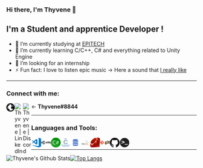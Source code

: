 ### Hi there, I'm Thyvene 👋

## I'm a Student and apprentice Developer !
- 🔭 I’m currently studying at [EPITECH][Epitech]
- 🌱 I’m currently learning C/C++, C# and everything related to Unity Engine
- 👯 I’m looking for an internship
- ⚡ Fun fact: I love to listen epic music -> Here a sound that [I really like](https://www.youtube.com/watch?v=GB-xdivANow)


---

### Connect with me:

[<img align="left" alt="https://nws.vance-corp.com/index.html" width="22px" src="https://raw.githubusercontent.com/iconic/open-iconic/master/svg/globe.svg" />][website]
[<img align="left" alt="Thyvene | LinkedIn" width="22px" src="https://cdn.jsdelivr.net/npm/simple-icons@v3/icons/linkedin.svg" />][linkedin]
[<img align="left" alt="Thyvene | Discord" width="22px" src="https://cdn.jsdelivr.net/npm/simple-icons@v3/icons/discord.svg" />][discord]<- **Thyvene#8844**

---

### Languages and Tools:

[<img align="left" alt="Visual Studio" width="26px" src="https://raw.githubusercontent.com/github/explore/80688e429a7d4ef2fca1e82350fe8e3517d3494d/topics/visual-studio-code/visual-studio-code.png" />][aboutme]
[<img align="left" alt="Unity" width="26px" src="https://raw.githubusercontent.com/github/explore/80688e429a7d4ef2fca1e82350fe8e3517d3494d/topics/unity/unity.png" />][aboutme]
[<img align="left" alt="C#" width="26px" src="https://raw.githubusercontent.com/github/explore/80688e429a7d4ef2fca1e82350fe8e3517d3494d/topics/csharp/csharp.png" />][aboutme]
[<img align="left" alt="C/C++" width="26px" src="https://raw.githubusercontent.com/github/explore/80688e429a7d4ef2fca1e82350fe8e3517d3494d/topics/c/c.png" />][aboutme]
[<img align="left" alt="SQL" width="26px" src="https://raw.githubusercontent.com/github/explore/80688e429a7d4ef2fca1e82350fe8e3517d3494d/topics/sql/sql.png" />][aboutme]
[<img align="left" alt="MySQL" width="26px" src="https://raw.githubusercontent.com/github/explore/80688e429a7d4ef2fca1e82350fe8e3517d3494d/topics/mysql/mysql.png" />][aboutme]
[<img align="left" alt="Ruby" width="26px" src="https://raw.githubusercontent.com/github/explore/80688e429a7d4ef2fca1e82350fe8e3517d3494d/topics/ruby/ruby.png" />][aboutme]
[<img align="left" alt="Git" width="26px" src="https://raw.githubusercontent.com/github/explore/80688e429a7d4ef2fca1e82350fe8e3517d3494d/topics/git/git.png" />][aboutme]
[<img align="left" alt="GitHub" width="26px" src="https://raw.githubusercontent.com/github/explore/78df643247d429f6cc873026c0622819ad797942/topics/github/github.png" />][aboutme]
[<img align="left" alt="Shell" width="26px" src="https://raw.githubusercontent.com/github/explore/80688e429a7d4ef2fca1e82350fe8e3517d3494d/topics/terminal/terminal.png" />][aboutme]
<br />

---

[![Top Langs](https://github-readme-stats.vercel.app/api/top-langs/?username=thyvene&theme=radical&layout=compact)](https://github.com/Thyvene)
<img align="left" alt="Thyvene's Github Stats" src="https://github-readme-stats.codestackr.vercel.app/api?username=Thyvene&theme=radical&show_icons=true&hide_border=true&count_private=true" />

[website]: https://nws.vance-corp.com/index.html
[linkedin]: https://www.linkedin.com/in/karim-e-278680134/
[discord]: thyvene#8844
[aboutme]: https://nws.vance-corp.com/about.html
[Epitech]: https://www.epitech.eu/en/
